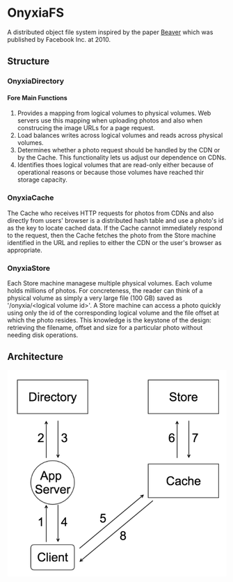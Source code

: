 # OnyxiaFS

A distributed object file system inspired by the paper [Beaver](https://www.usenix.org/legacy/event/osdi10/tech/full_papers/Beaver.pdf) which was published by Facebook Inc. at 2010.

## Structure

### OnyxiaDirectory

#### Fore Main Functions

1. Provides a mapping from logical volumes to physical volumes. Web servers use this mapping when uploading photos and also when construcing the image URLs for a page request.
2. Load balances writes across logical volumes and reads across physical volumes.
3. Determines whether a photo request should be handled by the CDN or by the Cache. This functionality lets us adjust our dependence on CDNs.
4. Identifies thoes logical volumes that are read-only either because of operational reasons or because those volumes have reached thir storage capacity.

### OnyxiaCache

The Cache who receives HTTP requests for photos from CDNs and also directly from users' browser is a distributed hash table and use a photo's id as the key to locate cached data. If the Cache cannot immediately respond to the request, then the Cache fetches the photo from the Store machine identified in the URL and replies to either the CDN or the user's browser as appropriate.

### OnyxiaStore

Each Store machine managese multiple physical volumes. Each volume holds millions of photos. For concreteness, the reader can think of a physical volume as simply a very large file (100 GB) saved as '/onyxia/\<logical volume id\>'. A Store machine can access a photo quickly using only the id of the corresponding logical volume and the file offset at which the photo resides. This knowledge is the keystone of the design: retrieving the filename, offset and size for a particular photo without needing disk operations.

## Architecture

![architecture](docs/images/architecture.png)
